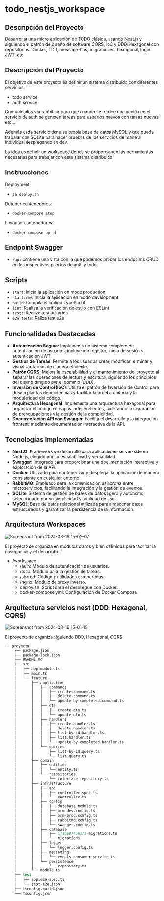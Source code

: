 # todo_nestjs_workspace

## Descripción del Proyecto

Desarrollar una micro aplicación de TODO clásica, usando Nest.js y siguiendo el patrón de diseño de software CQRS, IoC y DDD/Hexagonal con repositorios. Docker, TDD, message-bus, migraciones, hexagonal, login JWT, etc

## Descripción del Proyecto

El objetivo de este proyecto es definir un sistema distribuido con diferentes servicios:

- todo service
- auth service

Comunicados via rabbitmq para que cuando se realice una acción en el servicio de auth se generen tareas para usuarios nuevos con tareas nuevas etc...

Además cada servicio tiene su propia base de datos MySQL y que pueda trabajar con SQLite para hacer pruebas de los servicios de manera individual desplegando en dev.

La idea es definir un workspace donde se proporcionen las herramientas necesarias para trabajar con este sistema distribuido

## Instrucciones

Deployment:
- `sh deploy.sh`

Detener contenedores:
- `docker-compose stop`

Levantar contenedores:
- `docker-compose up -d`

## Endpoint Swagger

- `/api` contiene una vista con la que podemos probar los endpoints CRUD en los respectivos puertos de auth y todo

## Scripts

- `start`: Inicia la aplicación en modo production
- `start:dev`: Inicia la aplicación en modo development
- `build`: Compila el código TypeScript
- `lint`: Realiza la verificación de estilo con ESLint
- `tests`: Realiza test unitarios
- `e2e tests`: Raliza test e2e

## Funcionalidades Destacadas

- **Autenticación Segura**: Implementa un sistema completo de autenticación de usuarios, incluyendo registro, inicio de sesión y autenticación JWT.
- **Gestión de Tareas**: Permite a los usuarios crear, modificar, eliminar y visualizar tareas de manera eficiente.
- **Patrón CQRS**: Mejora la escalabilidad y el mantenimiento del proyecto al separar las operaciones de lectura y escritura, siguiendo los principios del diseño dirigido por el dominio (DDD).
- **Inversión de Control (IoC)**: Utiliza el patrón de Inversión de Control para desacoplar las dependencias y facilitar la prueba unitaria y la modularidad del código.
- **Arquitectura Hexagonal**: Implementa una arquitectura hexagonal para organizar el código en capas independientes, facilitando la separación de preocupaciones y la gestión de la complejidad.
- **Documentación API con Swagger**: Facilita el desarrollo y la integración frontend mediante documentación interactiva de la API.

## Tecnologías Implementadas

- **NestJS**: Framework de desarrollo para aplicaciones server-side en Node.js, elegido por su escalabilidad y versatilidad.
- **Swagger**: Integrado para proporcionar una documentación interactiva y exploración de la API.
- **Docker**: Utilizado para contenerizar y desplegar la aplicación de manera consistente en cualquier entorno.
- **RabbitMQ**: Empleado para la comunicación asíncrona entre microservicios, facilitando la integración y la gestión de eventos.
- **SQLite**: Sistema de gestión de bases de datos ligero y autónomo, seleccionado por su simplicidad y facilidad de uso.
- **MySQL**: Base de datos relacional utilizada para almacenar datos estructurados y garantizar la persistencia de la información.


## Arquitectura Workspaces


![Screenshot from 2024-03-19 15-02-07](https://github.com/RafaelOrti/todo_nestjs_workspace/assets/45425367/a49afee4-9efc-4b5c-91c2-b5fbe7e82315)


El proyecto se organiza en módulos claros y bien definidos para facilitar la navegación y el desarrollo:
`
- /workspace
  - /auth: Módulo de autenticación de usuarios.
  - /todo: Módulo para la gestión de tareas.
  - /shared: Código y utilidades compartidas.
  - /nginx: Modulo de proxy inverso.
  - deploy.sh: Script para el despliegue con Docker.
  - docker-compose.yml: Configuración de Docker Compose.



## Arquitectura servicios nest (DDD, Hexagonal, CQRS)


![Screenshot from 2024-03-19 15-01-13](https://github.com/RafaelOrti/todo_nestjs_workspace/assets/45425367/99f5aed8-8d25-424d-bfe9-fe7015050b8c)

El proyecto se organiza siguiendo DDD, Hexagonal, CQRS

```s
── proyecto
    ├── package.json
    ├── package-lock.json
    ├── README.md
    ├── src
    │   ├── app.module.ts
    │   ├── main.ts
    │   └── feature
    │       ├── application
    │       │   ├── commands
    │       │   │   ├── create.command.ts
    │       │   │   ├── delete.command.ts
    │       │   │   └── update-by-completed.command.ts
    │       │   ├── dto
    │       │   │   ├── create-dto.ts
    │       │   │   └── update-dto.ts
    │       │   ├── handlers
    │       │   │   ├── create.handler.ts
    │       │   │   ├── delete.handler.ts
    │       │   │   ├── list-by-id.handler.ts
    │       │   │   ├── list.handler.ts
    │       │   │   └── update-by-completed.handler.ts
    │       │   └── queries
    │       │       ├── list-by-id.query.ts
    │       │       └── list.query.ts
    │       ├── domain
    │       │   ├── entities
    │       │   │   └── entity.ts
    │       │   └── repositories
    │       │       └── interface-repository.ts
    │       ├── infrastructure
    │       │   ├── api
    │       │   │   ├── controller.spec.ts
    │       │   │   └── controller.ts
    │       │   ├── config
    │       │   │   ├── database.module.ts
    │       │   │   ├── orm-dev.config.ts
    │       │   │   ├── orm-prod.config.ts
    │       │   │   ├── rabbitmq.config.ts
    │       │   │   └── swagger.config.ts
    │       │   ├── database
    │       │   │   ├── 1710697456273-migrations.ts
    │       │   │   └── migrations
    │       │   ├── logger
    │       │   │   └── logger.config.ts
    │       │   ├── messaging
    │       │   │   └── events-consumer.service.ts
    │       │   └── persistence
    │       │       └── repository.ts
    │       └── module.ts
    ├── test
    │   ├── app.e2e-spec.ts
    │   └── jest-e2e.json
    ├── tsconfig.build.json
    └── tsconfig.json
